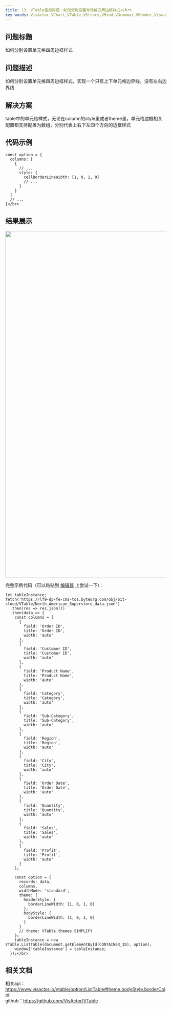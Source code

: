 ```yaml
---
title: 13. VTable使用问题：如何分别设置单元格四周边框样式</br>
key words: VisActor,VChart,VTable,VStrory,VMind,VGrammar,VRender,Visualization,Chart,Data,Table,Graph,Gis,LLM
---
```

## 问题标题

如何分别设置单元格四周边框样式</br>


## 问题描述

如何分别设置单元格四周边框样式，实现一个只有上下单元格边界线，没有左右边界线</br>


## 解决方案 

table中的单元格样式，无论在column的style里或者theme里，单元格边框相关配置都支持配置为数组，分别代表上右下左四个方向的边框样式</br>


## 代码示例  

```
const option = {
  columns: [
    {
      // ...
      style: {
        cellBorderLineWidth: [1, 0, 1, 0]
        // ...
      }
    }
  ]
  // ...
}</br>
```
## 结果展示 

<img src='https://cdn.jsdelivr.net/gh/xuanhun/articles/visactor/img/NZaXbTuVOotRSixyDQpcYtXVnCd.gif' alt='' width='1698' height='1082'>



完整示例代码（可以粘贴到 [编辑器](https%3A%2F%2Fwww.visactor.io%2Fvtable%2Fdemo%2Ftable-type%2Flist-table-tree) 上尝试一下）：</br>
```
let tableInstance;
fetch('https://lf9-dp-fe-cms-tos.byteorg.com/obj/bit-cloud/VTable/North_American_Superstore_data.json')
  .then(res => res.json())
  .then(data => {
    const columns = [
      {
        field: 'Order ID',
        title: 'Order ID',
        width: 'auto'
      },
      {
        field: 'Customer ID',
        title: 'Customer ID',
        width: 'auto'
      },
      {
        field: 'Product Name',
        title: 'Product Name',
        width: 'auto'
      },
      {
        field: 'Category',
        title: 'Category',
        width: 'auto'
      },
      {
        field: 'Sub-Category',
        title: 'Sub-Category',
        width: 'auto'
      },
      {
        field: 'Region',
        title: 'Region',
        width: 'auto'
      },
      {
        field: 'City',
        title: 'City',
        width: 'auto'
      },
      {
        field: 'Order Date',
        title: 'Order Date',
        width: 'auto'
      },
      {
        field: 'Quantity',
        title: 'Quantity',
        width: 'auto'
      },
      {
        field: 'Sales',
        title: 'Sales',
        width: 'auto'
      },
      {
        field: 'Profit',
        title: 'Profit',
        width: 'auto'
      }
    ];

    const option = {
      records: data,
      columns,
      widthMode: 'standard',
      theme: {
        headerStyle: {
          borderLineWidth: [1, 0, 1, 0]
        },
        bodyStyle: {
          borderLineWidth: [1, 0, 1, 0]
        }
      }
      // theme: VTable.themes.SIMPLIFY
    };
    tableInstance = new VTable.ListTable(document.getElementById(CONTAINER_ID), option);
    window['tableInstance'] = tableInstance;
  });</br>
```
## 相关文档

相关api：https://www.visactor.io/vtable/option/ListTable#theme.bodyStyle.borderColor</br>
github：https://github.com/VisActor/VTable</br>



